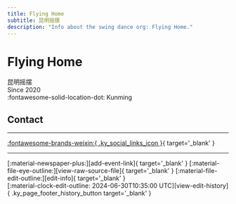 ```yaml
---
title: Flying Home
subtitle: 昆明摇摆
description: "Info about the swing dance org: Flying Home."
---
```


# Flying Home

昆明摇摆  
Since 2020  
:fontawesome-solid-location-dot: Kunming  


## Contact


---

 [:fontawesome-brands-weixin:{ .ky_social_links_icon }](# "Flying Home 昆明摇摆"){ target='_blank' }

---

<div class="ky_page_footer" markdown>
<div class="ky_page_footer_trailing" markdown="span">
[:material-newspaper-plus:][add-event-link]{ target='_blank' }
[:material-file-eye-outline:][view-raw-source-file]{ target='_blank' }
[:material-file-edit-outline:][edit-info]{ target='_blank' }
</div>
<div class="ky_page_footer_leading" markdown="span">
[:material-clock-edit-outline: 2024-06-30T10:35:00 UTC][view-edit-history]{ .ky_page_footer_history_button target='_blank' }
</div>
</div>

[add-event-link]: https://github.com/swingdance/events/issues/new?assignees=&labels=add+event&projects=&template=02-add_entity.yml&title=%5Bzh_CN%5D%20Add%20Event%3A%20%3CName%3E&region=zh_CN&province=Yunnan&city=Kunming&org_id=flying-home "Add Event"
[view-raw-source-file]: https://github.com/swingdance/orgs/blob/main/zh_CN/flying-home.json "View Raw Source File"
[edit-info]: https://github.com/swingdance/orgs/issues/new?assignees=&labels=update+org&projects=&template=03-update_entity.yml&title=%5Bzh_CN%5D%20Update%20Org%3A%20Flying%20Home&region=zh_CN&id=flying-home&name=Flying%20Home "Edit Info"

[view-edit-history]: https://github.com/swingdance/orgs/commits/main/zh_CN/flying-home.json "View Edit History"

